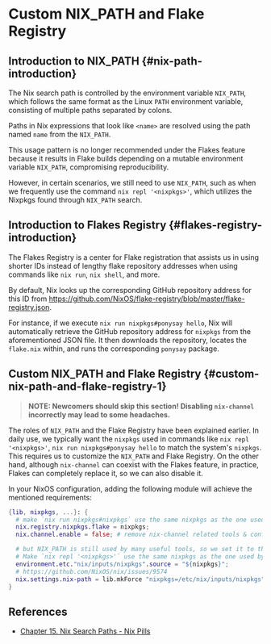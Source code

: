 # Custom NIX_PATH and Flake Registry

## Introduction to NIX_PATH {#nix-path-introduction}

The Nix search path is controlled by the environment variable `NIX_PATH`, which follows the same format as the Linux `PATH` environment variable, consisting of multiple paths separated by colons.

Paths in Nix expressions that look like `<name>` are resolved using the path named `name` from the `NIX_PATH`.

This usage pattern is no longer recommended under the Flakes feature because it results in Flake builds depending on a mutable environment variable `NIX_PATH`, compromising reproducibility.

However, in certain scenarios, we still need to use `NIX_PATH`, such as when we frequently use the command `nix repl '<nixpkgs>'`, which utilizes the Nixpkgs found through `NIX_PATH` search.

## Introduction to Flakes Registry {#flakes-registry-introduction}

The Flakes Registry is a center for Flake registration that assists us in using shorter IDs instead of lengthy flake repository addresses when using commands like `nix run`, `nix shell`, and more.

By default, Nix looks up the corresponding GitHub repository address for this ID from <https://github.com/NixOS/flake-registry/blob/master/flake-registry.json>.

For instance, if we execute `nix run nixpkgs#ponysay hello`, Nix will automatically retrieve the GitHub repository address for `nixpkgs` from the aforementioned JSON file. It then downloads the repository, locates the `flake.nix` within, and runs the corresponding `ponysay` package.

## Custom NIX_PATH and Flake Registry {#custom-nix-path-and-flake-registry-1}

> **NOTE: Newcomers should skip this section! Disabling `nix-channel` incorrectly may lead to some headaches.**

The roles of `NIX_PATH` and the Flake Registry have been explained earlier.
In daily use, we typically want the `nixpkgs` used in commands like `nix repl '<nixpkgs>'`, `nix run nixpkgs#ponysay hello` to match the system's `nixpkgs`. This requires us to customize the `NIX_PATH` and Flake Registry.
On the other hand, although `nix-channel` can coexist with the Flakes feature, in practice, Flakes can completely replace it, so we can also disable it.

In your NixOS configuration, adding the following module will achieve the mentioned requirements:

```nix
{lib, nixpkgs, ...}: {
  # make `nix run nixpkgs#nixpkgs` use the same nixpkgs as the one used by this flake.
  nix.registry.nixpkgs.flake = nixpkgs;
  nix.channel.enable = false; # remove nix-channel related tools & configs, we use flakes instead.

  # but NIX_PATH is still used by many useful tools, so we set it to the same value as the one used by this flake.
  # Make `nix repl '<nixpkgs>'` use the same nixpkgs as the one used by this flake.
  environment.etc."nix/inputs/nixpkgs".source = "${nixpkgs}";
  # https://github.com/NixOS/nix/issues/9574
  nix.settings.nix-path = lib.mkForce "nixpkgs=/etc/nix/inputs/nixpkgs";
}
```

## References

- [Chapter 15. Nix Search Paths - Nix Pills](https://nixos.org/guides/nix-pills/nix-search-paths.html)
